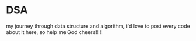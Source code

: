 # DSA
my journey through data structure and algorithm, i'd love to post every code about it here, so help me God cheers!!!!!

